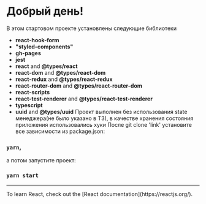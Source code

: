# Добрый день!
В этом стартовом проекте установлены следующие библиотеки
- **react-hook-form**
- **"styled-components"**
- **gh-pages**
- **jest**
- **react** and **@types/react**
- **react-dom** and **@types/react-dom**
- **react-redux** and **@types/react-redux**
- **react-router-dom** and **@types/react-router-dom**
- **react-scripts**
- **react-test-renderer** and **@types/react-test-renderer**
- **typescript**
- **uuid** and **@types/uuid**
Проект выполнен без использования state менеджера(не было указано в ТЗ), 
в качестве хранения состояния приложения использовались хуки
После git clone 'link' установите все зависимости из package.json:
### `yarn`,
а потом запустите проект:
### `yarn start`



<hr>
To learn React, check out the [React documentation](https://reactjs.org/).